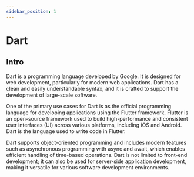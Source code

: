 ```yaml
---
sidebar_position: 1
---
```


# Dart

## Intro

Dart is a programming language developed by Google. It is designed for web development, particularly for modern web applications. Dart has a clean and easily understandable syntax, and it is crafted to support the development of large-scale software.

One of the primary use cases for Dart is as the official programming language for developing applications using the Flutter framework. Flutter is an open-source framework used to build high-performance and consistent user interfaces (UI) across various platforms, including iOS and Android. Dart is the language used to write code in Flutter.

Dart supports object-oriented programming and includes modern features such as asynchronous programming with async and await, which enables efficient handling of time-based operations. Dart is not limited to front-end development; it can also be used for server-side application development, making it versatile for various software development environments.
